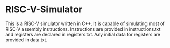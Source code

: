 # RISC-V-Simulator
This is a RISC-V simulator written in C++. It is capable of simulating most of RISC-V assembly instructions.
Instructions are provided in instructions.txt and registers are declared in registers.txt. Any initial data for registers are provided in data.txt.

